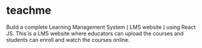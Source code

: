 # teachme
Build a complete Learning Management System ( LMS website ) using React JS. This is a LMS website where educators can upload the courses and students can enroll and watch the courses online.
